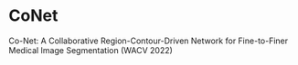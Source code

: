 # CoNet
Co-Net: A Collaborative Region-Contour-Driven Network for Fine-to-Finer Medical Image Segmentation (WACV 2022)
